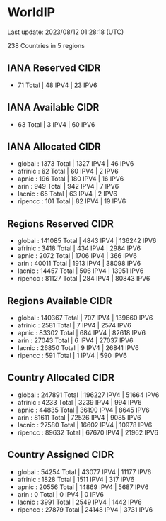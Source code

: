 # WorldIP

Last update: 2023/08/12 01:28:18 (UTC)

238 Countries in 5 regions

## IANA Reserved CIDR

- 71 Total | 48 IPV4 | 23 IPV6

## IANA Available CIDR

- 63 Total | 3 IPV4 | 60 IPV6

## IANA Allocated CIDR

- global : 1373 Total | 1327 IPV4 | 46 IPV6
- afrinic : 62 Total | 60 IPV4 | 2 IPV6
- apnic : 196 Total | 180 IPV4 | 16 IPV6
- arin : 949 Total | 942 IPV4 | 7 IPV6
- lacnic : 65 Total | 63 IPV4 | 2 IPV6
- ripencc : 101 Total | 82 IPV4 | 19 IPV6

## Regions Reserved CIDR

- global : 141085 Total | 4843 IPV4 | 136242 IPV6
- afrinic : 3418 Total | 434 IPV4 | 2984 IPV6
- apnic : 2072 Total | 1706 IPV4 | 366 IPV6
- arin : 40011 Total | 1913 IPV4 | 38098 IPV6
- lacnic : 14457 Total | 506 IPV4 | 13951 IPV6
- ripencc : 81127 Total | 284 IPV4 | 80843 IPV6

## Regions Available CIDR

- global : 140367 Total | 707 IPV4 | 139660 IPV6
- afrinic : 2581 Total | 7 IPV4 | 2574 IPV6
- apnic : 83302 Total | 684 IPV4 | 82618 IPV6
- arin : 27043 Total | 6 IPV4 | 27037 IPV6
- lacnic : 26850 Total | 9 IPV4 | 26841 IPV6
- ripencc : 591 Total | 1 IPV4 | 590 IPV6

## Country Allocated CIDR

- global : 247891 Total | 196227 IPV4 | 51664 IPV6
- afrinic : 4233 Total | 3239 IPV4 | 994 IPV6
- apnic : 44835 Total | 36190 IPV4 | 8645 IPV6
- arin : 81611 Total | 72526 IPV4 | 9085 IPV6
- lacnic : 27580 Total | 16602 IPV4 | 10978 IPV6
- ripencc : 89632 Total | 67670 IPV4 | 21962 IPV6

## Country Assigned CIDR

- global : 54254 Total | 43077 IPV4 | 11177 IPV6
- afrinic : 1828 Total | 1511 IPV4 | 317 IPV6
- apnic : 20556 Total | 14869 IPV4 | 5687 IPV6
- arin : 0 Total | 0 IPV4 | 0 IPV6
- lacnic : 3991 Total | 2549 IPV4 | 1442 IPV6
- ripencc : 27879 Total | 24148 IPV4 | 3731 IPV6
